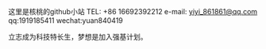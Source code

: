 这里是核桃的github小站
TEL: +86 16692392212
e-mail: yiyi_861861@qq.com
qq:1919185411
wechat:yuan840419

立志成为科技特长生，梦想是加入强基计划。

<!---
vvalnet/vvalnet is a ✨ special ✨ repository because its `README.md` (this file) appears on your GitHub profile.
You can click the Preview link to take a look at your changes.
--->
